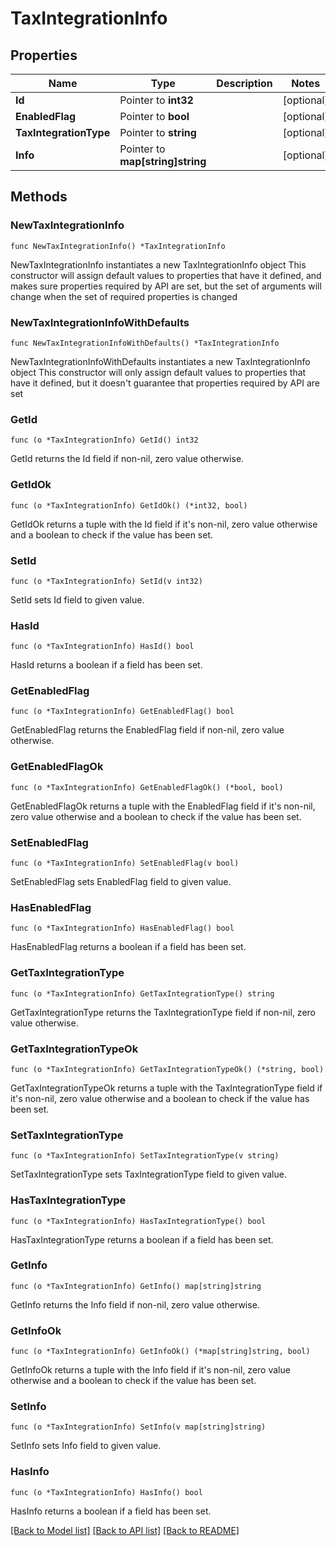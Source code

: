 # TaxIntegrationInfo

## Properties

Name | Type | Description | Notes
------------ | ------------- | ------------- | -------------
**Id** | Pointer to **int32** |  | [optional] 
**EnabledFlag** | Pointer to **bool** |  | [optional] 
**TaxIntegrationType** | Pointer to **string** |  | [optional] 
**Info** | Pointer to **map[string]string** |  | [optional] 

## Methods

### NewTaxIntegrationInfo

`func NewTaxIntegrationInfo() *TaxIntegrationInfo`

NewTaxIntegrationInfo instantiates a new TaxIntegrationInfo object
This constructor will assign default values to properties that have it defined,
and makes sure properties required by API are set, but the set of arguments
will change when the set of required properties is changed

### NewTaxIntegrationInfoWithDefaults

`func NewTaxIntegrationInfoWithDefaults() *TaxIntegrationInfo`

NewTaxIntegrationInfoWithDefaults instantiates a new TaxIntegrationInfo object
This constructor will only assign default values to properties that have it defined,
but it doesn't guarantee that properties required by API are set

### GetId

`func (o *TaxIntegrationInfo) GetId() int32`

GetId returns the Id field if non-nil, zero value otherwise.

### GetIdOk

`func (o *TaxIntegrationInfo) GetIdOk() (*int32, bool)`

GetIdOk returns a tuple with the Id field if it's non-nil, zero value otherwise
and a boolean to check if the value has been set.

### SetId

`func (o *TaxIntegrationInfo) SetId(v int32)`

SetId sets Id field to given value.

### HasId

`func (o *TaxIntegrationInfo) HasId() bool`

HasId returns a boolean if a field has been set.

### GetEnabledFlag

`func (o *TaxIntegrationInfo) GetEnabledFlag() bool`

GetEnabledFlag returns the EnabledFlag field if non-nil, zero value otherwise.

### GetEnabledFlagOk

`func (o *TaxIntegrationInfo) GetEnabledFlagOk() (*bool, bool)`

GetEnabledFlagOk returns a tuple with the EnabledFlag field if it's non-nil, zero value otherwise
and a boolean to check if the value has been set.

### SetEnabledFlag

`func (o *TaxIntegrationInfo) SetEnabledFlag(v bool)`

SetEnabledFlag sets EnabledFlag field to given value.

### HasEnabledFlag

`func (o *TaxIntegrationInfo) HasEnabledFlag() bool`

HasEnabledFlag returns a boolean if a field has been set.

### GetTaxIntegrationType

`func (o *TaxIntegrationInfo) GetTaxIntegrationType() string`

GetTaxIntegrationType returns the TaxIntegrationType field if non-nil, zero value otherwise.

### GetTaxIntegrationTypeOk

`func (o *TaxIntegrationInfo) GetTaxIntegrationTypeOk() (*string, bool)`

GetTaxIntegrationTypeOk returns a tuple with the TaxIntegrationType field if it's non-nil, zero value otherwise
and a boolean to check if the value has been set.

### SetTaxIntegrationType

`func (o *TaxIntegrationInfo) SetTaxIntegrationType(v string)`

SetTaxIntegrationType sets TaxIntegrationType field to given value.

### HasTaxIntegrationType

`func (o *TaxIntegrationInfo) HasTaxIntegrationType() bool`

HasTaxIntegrationType returns a boolean if a field has been set.

### GetInfo

`func (o *TaxIntegrationInfo) GetInfo() map[string]string`

GetInfo returns the Info field if non-nil, zero value otherwise.

### GetInfoOk

`func (o *TaxIntegrationInfo) GetInfoOk() (*map[string]string, bool)`

GetInfoOk returns a tuple with the Info field if it's non-nil, zero value otherwise
and a boolean to check if the value has been set.

### SetInfo

`func (o *TaxIntegrationInfo) SetInfo(v map[string]string)`

SetInfo sets Info field to given value.

### HasInfo

`func (o *TaxIntegrationInfo) HasInfo() bool`

HasInfo returns a boolean if a field has been set.


[[Back to Model list]](../README.md#documentation-for-models) [[Back to API list]](../README.md#documentation-for-api-endpoints) [[Back to README]](../README.md)


